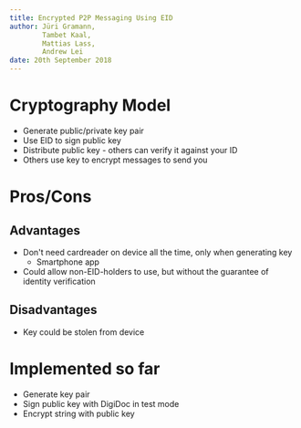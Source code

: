 ```yaml
---
title: Encrypted P2P Messaging Using EID
author: Jüri Gramann, 
        Tambet Kaal, 
        Mattias Lass, 
        Andrew Lei
date: 20th September 2018
---
```


# Cryptography Model

- Generate public/private key pair
- Use EID to sign public key
- Distribute public key - others can verify it against your ID
- Others use key to encrypt messages to send you

# Pros/Cons
## Advantages

- Don't need cardreader on device all the time, only when generating key
  - Smartphone app
- Could allow non-EID-holders to use, but without the guarantee of identity verification

## Disadvantages

- Key could be stolen from device

# Implemented so far

- Generate key pair
- Sign public key with DigiDoc in test mode
- Encrypt string with public key
